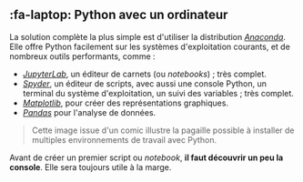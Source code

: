 ## :fa-laptop: Python avec un ordinateur

La solution complète la plus simple est d'utiliser la distribution [*Anaconda*](https://www.anaconda.com/distribution/ "Site officiel").
Elle offre Python facilement sur les systèmes d'exploitation courants, et de nombreux outils performants, comme :

- [*JupyterLab*](https://jupyter.org/ "Site officiel"), un éditeur de carnets (ou *notebooks*) ; très complet.
- [*Spyder*](https://www.spyder-ide.org/ "Site officiel"), un éditeur de scripts, avec aussi une console Python, un terminal du système d'exploitation, un suivi des variables ; très complet.
- [*Matplotlib*](https://matplotlib.org/ "Site officiel"), pour créer des représentations graphiques.
- [*Pandas*](https://pandas.pydata.org/ "Site officiel") pour l'analyse de données.

<!-- @import "../assets/python_environment.png" title="https://xkcd.com/1987/" -->

> Cette image issue d'un comic illustre la pagaille possible à installer de multiples environnements de travail avec Python.

Avant de créer un premier script ou *notebook*, **il faut découvrir un peu la console**. Elle sera toujours utile à la marge.
